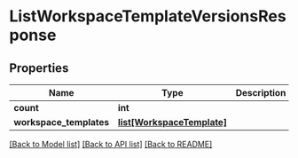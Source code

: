 # ListWorkspaceTemplateVersionsResponse

## Properties
Name | Type | Description | Notes
------------ | ------------- | ------------- | -------------
**count** | **int** |  | [optional] 
**workspace_templates** | [**list[WorkspaceTemplate]**](WorkspaceTemplate.md) |  | [optional] 

[[Back to Model list]](../README.md#documentation-for-models) [[Back to API list]](../README.md#documentation-for-api-endpoints) [[Back to README]](../README.md)


